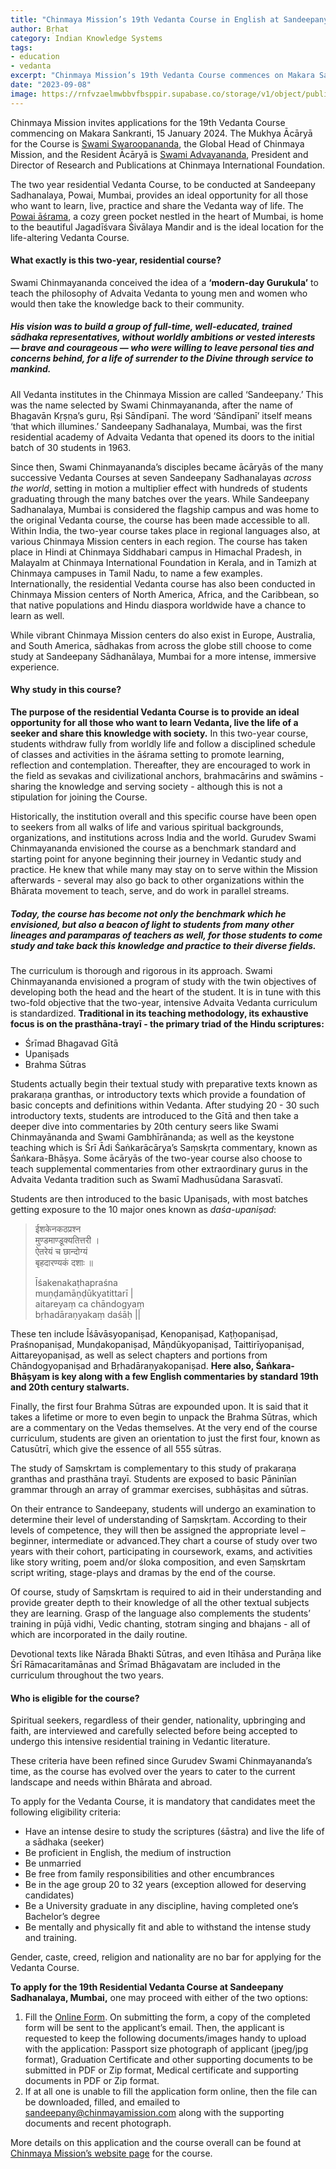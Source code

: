 ```yaml
---
title: "Chinmaya Mission’s 19th Vedanta Course in English at Sandeepany Sadhanalaya, Mumbai Part One: An Overview"
author: Bṛhat
category: Indian Knowledge Systems
tags: 
- education 
- vedanta
excerpt: "Chinmaya Mission’s 19th Vedanta Course commences on Makara Sankranti, 15 January 2024. The two-year residential course  provides an ideal opportunity for all those who want to learn, live, and practice Vedāntā."
date: "2023-09-08"
image: https://rnfvzaelmwbbvfbsppir.supabase.co/storage/v1/object/public/brhatwebsite/05dhiti/chinmayavedantacoursepartone.webp
---
```


Chinmaya Mission invites applications for the 19th Vedanta Course commencing on Makara Sankranti, 15 January 2024. The Mukhya Ācāryā for the Course is [Swami Swaroopananda](https://www.chinmayamission.com/who-we-are/swami-swaroopananda/), the Global Head of Chinmaya Mission, and the Resident Ācāryā is [Swami Advayananda](https://www.chinmayamission.com/who-we-are/acharyas/swami-advayananda/), President and Director of Research and Publications at Chinmaya International Foundation. 

The two year residential Vedanta Course, to be conducted at Sandeepany Sadhanalaya, Powai, Mumbai, provides an ideal opportunity for all those who want to learn, live, practice and share the Vedanta way of life. The [Powai āśrama](https://sandeepany.chinmayamission.com/photo-gallery/), a cozy green pocket nestled in the heart of Mumbai, is home to the beautiful Jagadīśvara Śivālaya Mandir and is the ideal location for the life-altering Vedanta Course.

#### What exactly is this two-year, residential course?

Swami Chinmayananda conceived the idea of a **‘modern-day Gurukula’** to teach the philosophy of Advaita Vedanta to young men and women who would then take the knowledge back to their community. 

##### His vision was to build a group of full-time, well-educated, trained sādhaka representatives, without worldly ambitions or vested interests — brave and courageous — who were willing to leave personal ties and concerns behind, for a life of surrender to the Divine through service to mankind.

All Vedanta institutes in the Chinmaya Mission are called ‘Sandeepany.’ This was the name selected by Swami Chinmayananda, after the name of Bhagavān Kṛṣṇa’s guru, Ṛṣi Sāndīpanī. The word ‘Sāndīpanī’ itself means ‘that which illumines.’ Sandeepany Sadhanalaya, Mumbai, was the first residential academy of Advaita Vedanta that opened its doors to the initial batch of 30 students in 1963. 

Since then, Swami Chinmayananda’s disciples became ācāryās of the many successive Vedanta Courses at seven Sandeepany Sadhanalayas _across the world_, setting in motion a multiplier effect with hundreds of students graduating through the many batches over the years. While Sandeepany Sadhanalaya, Mumbai is considered the flagship campus and was home to the original Vedanta course, the course has been made accessible to all. Within India, the two-year course takes place in regional languages also, at various Chinmaya Mission centers in each region. The course has taken place in Hindi at Chinmaya Siddhabari campus in Himachal Pradesh, in Malayalm at Chinmaya International Foundation in Kerala, and in Tamizh at Chinmaya campuses in Tamil Nadu, to name a few examples. Internationally, the residential Vedanta course has also been conducted in Chinmaya Mission centers of North America, Africa, and the Caribbean, so that native populations and Hindu diaspora worldwide have a chance to learn as well. 

While vibrant Chinmaya Mission centers do also exist in Europe, Australia, and South America, sādhakas from across the globe still choose to come study at Sandeepany Sādhanālaya, Mumbai for a more intense, immersive experience.

#### Why study in this course? 

**The purpose of the residential Vedanta Course is to provide an ideal opportunity for all those who want to learn Vedanta, live the life of a seeker and share this knowledge with society.** In this two-year course, students withdraw fully from worldly life and follow a disciplined schedule of classes and activities in the āśrama setting to promote learning, reflection and contemplation. Thereafter, they are encouraged to work in the field as sevakas and civilizational anchors, brahmacārins and swāmins - sharing the knowledge and serving society - although this is not a stipulation for joining the Course. 

Historically, the institution overall and this specific course have been open to seekers from all walks of life and various spiritual backgrounds, organizations, and institutions across India and the world. Gurudev Swami Chinmayananda envisioned the course as a benchmark standard and starting point for anyone beginning their journey in Vedantic study and practice. He knew that while many may stay on to serve within the Mission afterwards - several may also go back to other organizations within the Bhārata movement to teach, serve, and do work in parallel streams. 

##### Today, the course has become not only the benchmark which he envisioned, but also a beacon of light to students from many other lineages and _paramparas_ of teachers as well, for those students to come study and take back this knowledge and practice to their diverse fields.

The curriculum is thorough and rigorous in its approach. Swami Chinmayananda envisioned a program of study with the twin objectives of developing both the head and the heart of the student. It is in tune with this two-fold objective that the two-year, intensive Advaita Vedanta curriculum is standardized. **Traditional in its teaching methodology, its exhaustive focus is on the prasthāna-trayī - the primary triad of the Hindu scriptures:**

* Śrīmad Bhagavad Gītā
* Upaniṣads
* Brahma Sūtras

Students actually begin their textual study with preparative texts known as prakaraṇa granthas, or introductory texts which provide a foundation of basic concepts and definitions within Vedanta. After studying 20 - 30 such introductory texts, students are introduced to the Gītā and then take a deeper dive into commentaries by 20th century seers like Swami Chinmayānanda and Swami Gambhīrānanda; as well as the keystone teaching which is Śrī Ādi Śaṅkarācārya’s Saṃskṛta commentary, known as Śaṅkara-Bhāṣya. Some ācāryās of the two-year course also choose to teach supplemental commentaries from other extraordinary gurus in the Advaita Vedanta tradition such as Swamī Madhusūdana Sarasvatī.

Students are then introduced to the basic Upaniṣads, with most batches getting exposure to the 10 major ones known as _daśa-upaniṣad_:

>ईशकेनकठप्रश्न  
>मुण्डमाण्डूक्यतित्तरी ।  
>ऐतरेयं च छान्दोग्यं   
>बृहदारण्यकं दशाः ॥  
>
>Īśakenakaṭhapraśna  
>muṇḍamāṇḍūkyatittarī |  
>aitareyaṃ ca chāndogyaṃ   
>bṛhadāraṇyakaṃ daśāḥ ||

These ten include Īśāvāsyopaniṣad, Kenopaniṣad, Kaṭḥopaniṣad, Praśnopaniṣad, Munḍakopaniṣad, Māṇdūkyopaniṣad, Taittirīyopaniṣad, Aittareyopaniṣad, as well as select chapters and portions from Chāndogyopaniṣad and Bṛhadāraṇyakopaniṣad. **Here also, Śaṅkara-Bhāṣyam is key along with a few English commentaries by standard 19th and 20th century stalwarts.**

Finally, the first four Brahma Sūtras are expounded upon. It is said that it takes a lifetime or more to even begin to unpack the Brahma Sūtras, which are a commentary on the Vedas themselves. At the very end of the course curriculum, students are given an orientation to just the first four, known as Catusūtrī, which give the essence of all 555 sūtras. 

The study of Saṃskrtam is complementary to this study of prakaraṇa granthas and prasthāna trayī. Students are exposed to basic Pāninīan grammar through an array of grammar exercises, subhāṣitas and sūtras. 

On their entrance to Sandeepany, students will undergo an examination to determine their level of understanding of Saṃskṛtam. According to their levels of competence, they will then be assigned the appropriate level – beginner, intermediate or advanced.They chart a course of study over two years with their cohort, participating in coursework, exams, and activities like story writing, poem and/or śloka composition, and even Saṃskrtam script writing, stage-plays and dramas by the end of the course.

Of course, study of Saṃskrtam is required to aid in their understanding and provide greater depth to their knowledge of all the other textual subjects they are learning. Grasp of the language also complements the students’ training in pūjā vidhi, Vedic chanting, stotram singing and bhajans - all of which are incorporated in the daily routine. 

Devotional texts like Nārada Bhakti Sūtras, and even Itīhāsa and Purāṇa like Śrī Rāmacaritamānas and Śrīmad Bhāgavatam are included in the curriculum throughout the two years. 

#### Who is eligible for the course?

Spiritual seekers, regardless of their gender, nationality, upbringing and faith, are interviewed and carefully selected before being accepted to undergo this intensive residential training in Vedantic literature. 

These criteria have been refined since Gurudev Swami Chinmayananda’s time, as the course has evolved over the years to cater to the current landscape and needs within Bhārata and abroad. 

To apply for the Vedanta Course, it is mandatory that candidates meet the following eligibility criteria:

* Have an intense desire to study the scriptures (śāstra) and live the life of a sādhaka (seeker)
* Be proficient in English, the medium of instruction
* Be unmarried
* Be free from family responsibilities and other encumbrances
* Be in the age group 20 to 32 years (exception allowed for deserving candidates)
* Be a University graduate in any discipline, having completed one’s Bachelor’s degree
* Be mentally and physically fit and able to withstand the intense study and training.

Gender, caste, creed, religion and nationality are no bar for applying for the Vedanta Course.

**To apply for the 19th Residential Vedanta Course at Sandeepany Sadhanalaya, Mumbai,** one may proceed with either of the two options:

1. Fill the [Online Form](https://cvforms.chinmayamission.com/ChinmayaMission/form/ApplicationFormForVedantaCourse/formperma/5HU6c_AJhEyYkejxtsYQCx-K6VZLprLtkClx-mTzhLg). On submitting the form, a copy of the completed form will be sent to the applicant’s email. Then, the applicant is requested to keep the following documents/images handy to upload with the application: Passport size photograph of applicant (jpeg/jpg format), Graduation Certificate and other supporting documents to be submitted in PDF or Zip format, Medical certificate and supporting documents in PDF or Zip format.
2.  If at all one is unable to fill the application form online, then the file can be downloaded, filled, and emailed to [sandeepany@chinmayamission.com](https://mail.google.com/mail/?view=cm&fs=1&tf=1&to=sandeepany@chinmayamission.com) along with the supporting documents and recent photograph.

More details on this application and the course overall can be found at [Chinmaya Mission’s website page](https://sandeepany.chinmayamission.com/?gclid=CjwKCAjw3dCnBhBCEiwAVvLcuxShzSFdQ3wGk-6mffnJekDkvwUuCz0W-iQvnvBSJoY0GhFVJ8qHmRoCz88QAvD_BwE) for the course.

